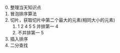 0. 整理当天知识点
1. 冒泡排序算法
2. 切片，获取切片中第二个最大的元素(相同大小的元素)
   1. 1 2 4 5 5 并排第一 4
   2. 不并排第一 5
3. 插入排序
4. 二分查找